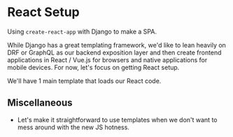 # React Setup

Using `create-react-app` with Django to make a SPA.

While Django has a great templating framework, we'd like to lean heavily on
DRF or GraphQL as our backend exposition layer and then create frontend
applications in React / Vue.js for browsers and native applications for mobile
devices. For now, let's focus on getting React setup.

We'll have 1 main template that loads our React code.


## Miscellaneous

- Let's make it straightforward to use templates when we don't want to mess
  around with the new JS hotness.

